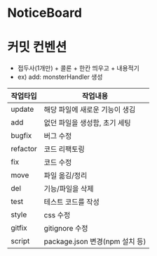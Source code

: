 # NoticeBoard

# 커밋 컨벤션
- 접두사(1개만) + 콜론 + 한칸 띄우고 + 내용적기
- ex) add: monsterHandler 생성

  
|작업타입|작업내용|
|------|---|
|update|해당 파일에 새로운 기능이 생김|
|add|없던 파일을 생성함, 초기 세팅|
|bugfix|버그 수정|
|refactor|코드 리팩토링|
|fix|코드 수정|
|move|파일 옮김/정리|
|del|기능/파일을 삭제|
|test|테스트 코드를 작성|
|style|css 수정|
|gitfix|gitignore 수정|
|script|package.json 변경(npm 설치 등)|

